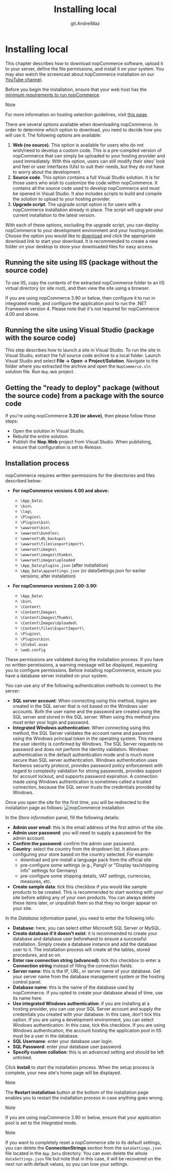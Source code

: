 ﻿---
title: Installing local
uid: en/installation-and-upgrading/installing-nopcommerce/installing-local
author: git.AndreiMaz
contributors: git.IvanIvanIvanov, git.mariannk
---

# Installing local

This chapter describes how to download nopCommerce software, upload it to your server, define the file permissions, and install it on your system. You may also watch the screencast about nopCommerce installation on our [YouTube channel](https://www.youtube.com/watch?v=L7NGodeB9sQ).

Before you begin the installation, ensure that your web host has the [minimum requirements to run nopCommerce](xref:en/installation-and-upgrading/technology-and-system-requirements).

> [!NOTE]
> For more information on hosting selection guidelines, visit [this page](xref:en/installation-and-upgrading/installing-nopcommerce/choose-a-hosting-company).

There are several options available when downloading nopCommerce. In order to determine which option to download, you need to decide how you will use it. The following options are available:

1. **Web (no source)**. This option is available for users who do not wish/need to develop a custom code. This is a pre-compiled version of nopCommerce that can simply be uploaded to your hosting provider and used immediately. With this option, users can still modify their sites' look and feel or user interfaces (UIs) to suit their needs, but they do not have to worry about the development.
1. **Source code**. This option contains a full Visual Studio solution. It is for those users who wish to customize the code within nopCommerce. It contains all the source code used to develop nopCommerce and must be opened in Visual Studio. It also includes scripts to build and compile the solution to upload to your hosting provider.
1. **Upgrade script**. The upgrade script option is for users with a nopCommerce installation already in place. The script will upgrade your current installation to the latest version.

With each of these options, excluding the upgrade script, you can deploy nopCommerce to your development environment and your hosting provider. Choose the option you would like to [download](https://www.nopcommerce.com/en/download-nopcommerce) and click the appropriate download link to start your download. It is recommended to create a new folder on your desktop to store your downloaded files for easy access.

## Running the site using IIS (package without the source code)

To use IIS, copy the contents of the extracted nopCommerce folder to an IIS virtual directory (or site root), and then view the site using a browser.

If you are using nopCommerce 3.90 or below, then configure it to run in integrated mode, and configure the application pool to run the .NET Framework version 4. Please note that it's not required for nopCommerce 4.00 and above.

## Running the site using Visual Studio (package with the source code)

This step describes how to launch a site in Visual Studio. To run the site in Visual Studio, extract the full source code archive to a local folder. Launch Visual Studio and select **File → Open → Project/Solution**. Navigate to the folder where you extracted the archive and open the `NopCommerce.sln` solution file. Run `Nop.Web` project.

## Getting the "ready to deploy" package (without the source code) from a package with the source code

If you're using nopCommerce **3.20 (or above)**, then please follow these steps:

- Open the solution in Visual Studio.
- Rebuild the entire solution.
- Publish the **Nop.Web** project from Visual Studio. When publishing, ensure that configuration is set to *Release*.

## Installation process

nopCommerce requires written permissions for the directories and files described below:

- **For nopCommerce versions 4.00 and above:**
  - `\App_Data\`
  - `\bin\`
  - `\log\`
  - `\Plugins\`
  - `\Plugins\bin\`
  - `\wwwroot\bin\`
  - `\wwwroot\bundles\`
  - `\wwwroot\db_backups\`
  - `\wwwroot\files\exportimport\`
  - `\wwwroot\images\`
  - `\wwwroot\images\thumbs\`
  - `\wwwroot\images\uploaded`
  - `\App_Data\plugins.json` (after installation)
  - `\App_Data\appsettings.json` (or dataSettings.json for earlier versions; after installation)

- **For nopCommerce versions 2.00-3.90:**
  - `\App_Data\`
  - `\bin\`
  - `\Content\`
  - `\Content\Images\`
  - `\Content\Images\Thumbs\`
  - `\Content\Images\Uploaded\`
  - `\Content\files\ExportImport\`
  - `\Plugins\`
  - `\Plugins\bin\`
  - `\Global.asax`
  - `\web.config`

These permissions are validated during the installation process. If you have no written permissions, a warning message will be displayed, requesting you to configure permissions.
Before installing nopCommerce, ensure you have a database server installed on your system.

You can use any of the following authentication methods to connect to the server:

- **SQL server account**: When connecting using this method, logins are created in the SQL server that is not based on the Windows user accounts. Both the user name and the password are created using the SQL server and stored in the SQL server. When using this method you must enter your login and password.
- **Integrated Windows authentication**: When connecting using this method, the SQL Server validates the account name and password using the Windows principal token in the operating system. This means the user identity is confirmed by Windows. The SQL Server requests no password and does not perform the identity validation. Windows authentication is the default authentication mode and is much more secure than SQL server authentication. Windows authentication uses Kerberos security protocol, provides password policy enforcement with regard to complexity validation for strong passwords, provides support for account lockout, and supports password expiration. A connection made using Windows authentication is sometimes called a trusted connection, because the SQL server trusts the credentials provided by Windows.

Once you open the site for the first time, you will be redirected to the installation page as follows:
![nopCommerce installation](_static/installing-local/installation.jpg)

In the *Store information* panel, fill the following details:

- **Admin user email**: this is the email address of the first admin of the site.
- **Admin user password**: you will need to supply a password for the admin account.
- **Confirm the password**: confirm the admin user password.
- **Country**: select the country from the dropdown list. It allows pre-configuring your store based on the country selected. For example:
  - download and pre-install a language pack from the official site
  - pre-configure some settings (e.g., PangV or "Display tax/shipping info" settings for Germany)
  - pre-configure some shipping details, VAT settings, currencies, measures, etc.
- **Create sample data**: tick this checkbox if you would like sample products to be created. This is recommended to start working with your site before adding any of your own products. You can always delete these items later, or unpublish them so that they no longer appear on your site.

In the *Database information* panel, you need to enter the following info:

- **Database**: here, you can select either Microsoft SQL Server or MySQL.
- **Create database if it doesn't exist**: it is recommended to create your database and database user beforehand to ensure a successful installation. Simply create a database instance and add the database user to it. The installation process will create all the tables, stored procedures, and so on.
- **Enter raw connection string (advanced)**: tick this checkbox to enter a **Connection string** instead of filling the connection fields.
- **Server name**: this is the IP, URL, or server name of your database. Get your server name from the database management system or the hosting control panel.
- **Database name**: this is the name of the database used by nopCommerce. If you opted to create your database ahead of time, use its name here.
- **Use integrated Windows authentication**: if you are installing at a hosting provider, you can use your SQL Server account and supply the credentials you created with your database. In this case, don't tick this option. If you are using a development environment, you can select Windows authentication. In this case, tick this checkbox. If you are using Windows authentication, the account hosting the application pool in IIS must be a user in the database.
- **SQL Username**: enter your database user login.
- **SQL Password**: enter your database user password.
- **Specify custom collation**: this is an advanced setting and should be left unticked.

Click **Install** to start the installation process. When the setup process is complete, your new site's home page will be displayed.

> [!NOTE]
> The **Restart installation** button at the bottom of the installation page enables you to restart the installation process in case anything goes wrong.

> [!NOTE]
> If you are using nopCommerce 3.90 or below, ensure that your application pool is set to the *Integrated* mode.

> [!NOTE]
> If you want to completely reset a nopCommerce site to its default settings, you can delete the **ConnectionStrings** section from the `dataSettings.json` file located in the `App_Data` directory. You can even delete the whole `dataSettings.json` file but note that in this case, it will be recovered on the next run with default values, so you can lose your settings.
